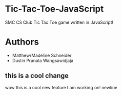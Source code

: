 # Tic-Tac-Toe-JavaScript
SMC CS Club Tic Tac Toe game written in JavaScript!

# Authors

- Matthew/Madeline Schneider
- Dustin Pranata Wangsawidjaja
## this is a cool change

wow this is a cool new feature I am working on!
newline

